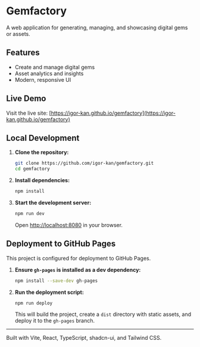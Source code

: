 # Gemfactory

A web application for generating, managing, and showcasing digital gems or assets.

## Features

- Create and manage digital gems
- Asset analytics and insights
- Modern, responsive UI

## Live Demo

Visit the live site: [https://igor-kan.github.io/gemfactory](https://igor-kan.github.io/gemfactory)

## Local Development

1. **Clone the repository:**
    ```bash
    git clone https://github.com/igor-kan/gemfactory.git
    cd gemfactory
    ```
2. **Install dependencies:**
    ```bash
    npm install
    ```
3. **Start the development server:**
    ```bash
    npm run dev
    ```
    Open [http://localhost:8080](http://localhost:8080) in your browser.

## Deployment to GitHub Pages

This project is configured for deployment to GitHub Pages.

1. **Ensure `gh-pages` is installed as a dev dependency:**
    ```bash
    npm install --save-dev gh-pages
    ```
2. **Run the deployment script:**
    ```bash
    npm run deploy
    ```
    This will build the project, create a `dist` directory with static assets, and deploy it to the `gh-pages` branch.

---

Built with Vite, React, TypeScript, shadcn-ui, and Tailwind CSS.
